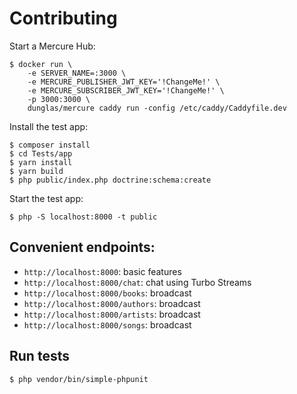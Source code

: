 # Contributing

Start a Mercure Hub:

    $ docker run \
        -e SERVER_NAME=:3000 \
        -e MERCURE_PUBLISHER_JWT_KEY='!ChangeMe!' \
        -e MERCURE_SUBSCRIBER_JWT_KEY='!ChangeMe!' \
        -p 3000:3000 \
        dunglas/mercure caddy run -config /etc/caddy/Caddyfile.dev

Install the test app:

    $ composer install
    $ cd Tests/app
    $ yarn install
    $ yarn build
    $ php public/index.php doctrine:schema:create

Start the test app:

    $ php -S localhost:8000 -t public

## Convenient endpoints:

-   `http://localhost:8000`: basic features
-   `http://localhost:8000/chat`: chat using Turbo Streams
-   `http://localhost:8000/books`: broadcast
-   `http://localhost:8000/authors`: broadcast
-   `http://localhost:8000/artists`: broadcast
-   `http://localhost:8000/songs`: broadcast

## Run tests

    $ php vendor/bin/simple-phpunit
